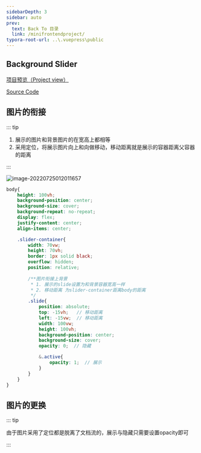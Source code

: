 ```yaml
---
sidebarDepth: 3
sidebar: auto
prev:
  text: Back To 目录
  link: /minifrontendproject/
typora-root-url: ..\.vuepress\public
---
```




## Background Slider

[项目预览（Project view）](https://q10viking.github.io/Mini-FrontEnd-project/31%20Background%20slider/vanilla/dist/)

[Source Code](https://github.com/Q10Viking/Mini-FrontEnd-project/tree/main/31%20Background%20slider/vanilla)

<common-progresson-snippet src="https://q10viking.github.io/Mini-FrontEnd-project/31%20Background%20slider/vanilla/dist/"/>



## 图片的衔接

::: tip

1. 展示的图片和背景图片的在宽高上都相等
2. 采用定位，将展示图片向上和向做移动，移动距离就是展示的容器距离父容器的距离

:::



![image-20220725012011657](C:\Users\11930\AppData\Roaming\Typora\typora-user-images\image-20220725012011657.png)

```scss
body{
    height: 100vh;
    background-position: center;
    background-size: cover;
    background-repeat: no-repeat;
    display: flex;
    justify-content: center;
    align-items: center;

    .slider-container{
        width: 70vw;
        height: 70vh;
        border: 1px solid black;
        overflow: hidden;
        position: relative;
        
        /**图片衔接上背景
         * 1. 展示的slide设置为和背景容器宽高一样
         * 2. 移动距离 为slider-container距离body的距离
         */
        .slide{
            position: absolute;
            top: -15vh;   // 移动距离
            left: -15vw;  // 移动距离
            width: 100vw;
            height: 100vh;
            background-position: center;
            background-size: cover;
            opacity: 0;  // 隐藏

            &.active{
                opacity: 1;  // 展示
            }
        }
    }
}
```



## 图片的更换

::: tip

由于图片采用了定位都是脱离了文档流的，展示与隐藏只需要设置opacity即可

:::